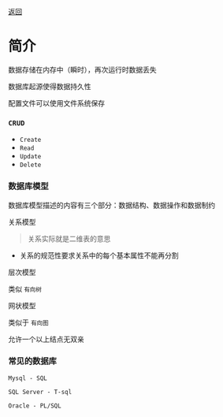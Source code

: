 [返回](../Mysql.md)

# 简介



数据存储在内存中（瞬时），再次运行时数据丢失



数据库起源使得数据持久性



配置文件可以使用文件系统保存

### `CRUD`

- `Create`
- `Read`
- `Update`
- `Delete`





### 数据库模型

数据库模型描述的内容有三个部分：数据结构、数据操作和数据制约



关系模型

> 关系实际就是二维表的意思

- 关系的规范性要求关系中的每个基本属性不能再分割



层次模型

类似 `有向树`



网状模型

类似于 `有向图`

允许一个以上结点无双亲



### 常见的数据库

`Mysql - SQL`

`SQL Server - T-sql`

`Oracle - PL/SQL`